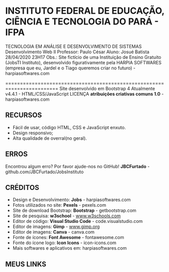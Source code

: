 INSTITUTO FEDERAL DE EDUCAÇÃO, CIÊNCIA E TECNOLOGIA DO PARÁ - IFPA
========================================================================

TECNOLOGIA EM ANÁLISE E DESENVOLVIMENTO DE SISTEMAS
Desenvolvimento Web II
Professor: Paulo César
Aluno: Josué Batista
28/04/2020 23H17
Obs.: Site fictício de uma Instituição de Ensino Gratuito (JobsTI Instituto),
desenvolvido figurativamente pela HARPIA SOFTWARES (empresa que eu, Jardel e o
 Tiago queremos criar no futuro) - harpiasoftwares.com

========================================================================
Site desenvolvido em Bootstrap 4 Atualmente v4.4.1 - HTML/CSS/JavaScript
LICENÇA
**atribuições criativas comuns 1.0** - harpiasoftwares.com

RECURSOS
--------

* Fácil de usar, código HTML, CSS e JavaScript enxuto.
* Design responsivo;
* Alta qualidade de overral(no geral).

ERROS
--------

Encontrou algum erro? Por favor ajude-nos no GitHub!
**JBCFurtado** - github.com/JBCFurtado/JobsInstituto

CRÉDITOS
--------

* Design e Desenvolvimento: **Jobs** - harpiasoftwares.com
* Fotos utilizados no site: **Pexels** - pexels.com
* Site de download Bootstrap: **Bootstrap** - getbootstrap.com
* Site de pesquisa: **w3school** - www.w3schools.com
* Editor de código: **Visual Studio Code** - code.visualstudio.com
* Editor de imagens: **Gimp** - www.gimp.org
* Editor de imagens: **Canva** - canva.com
* Fonte de ícones: **Font Awesome** - fontawesome.com
* Fonte do ícone logo: **Icon Icons** - icon-icons.com
* Mais softwares e aplicativos em: harpiasoftwares.com

MEUS LINKS
----------

<!--
*JOBSTI - LINKS
28.04.2020

*Bancos de Imagens Gratuitos:
https://unsplash.com
https://www.pexels.com/
https://pixabay.com/
https://gratisography.com/
https://stocksnap.io/

*Vídeos Gratuitos para Background de Site
https://coverr.co/

*Fontes
https://betterwebtype.com/
https://fontpair.co/ (Combinações de Fontes)
https://www.fonts.com/
https://fonts.google.com/

*Ícones
https://thenounproject.com (Personalize seus Ícones Online)
https://icons8.com.br/
https://www.flaticon.com/
http://www.streamlineicons.com/
https://ionicons.com/
http://entypo.com/
https://iconmonstr.com/
http://icon-works.com/

*Paletas de cores
https://www.materialui.co/colors
https://www.materialpalette.com/
-->
